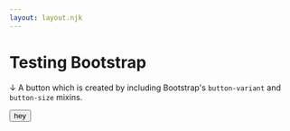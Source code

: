 ```yaml
---
layout: layout.njk
---
```


# Testing Bootstrap
↓ A button which is created by including Bootstrap's `button-variant` and `button-size` mixins.

<button class="my-button">hey</button>
